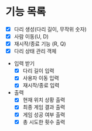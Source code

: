 # 기능 목록
- [x] 다리 생성(다리 길이, 무작위 숫자)
- [x] 사람 이동(U, D)
- [x] 재시작/종료 기능 (R, Q)
- [x] 다리 상태 관리 객체
- 입력 받기
  - [x] 다리 길이 입력
  - [x] 사용자 이동 입력
  - [x] 재시작/종료 입력
- 출력
  - [x] 현재 위치 상황 출력
  - [x] 최종 게임 결과 출력
  - [x] 게임 성공 여부 출력
  - [x] 총 시도한 횟수 출력